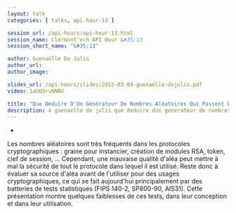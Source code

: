```yaml
---
layout: talk
categories: [ talks, api-hour-13 ]

session_url: /api-hours/api-hour-13.html
session_name: Clermont'ech API Hour &#35;13
session_short_name: "&#35;13"

author: Guenaëlle De Julis
author_url:
author_image:

slides_url: /api-hours/slides/2015-03-04-guenaelle-dejulis.pdf
video: 1aUUOruNNNU

title: "Que Déduire D'Un Générateur De Nombres Aléatoires Qui Passent Des Tests Statistiques Avec Succès ?"
description: 4 guenaelle de julis que deduire dun generateur de nombres aleatoires qui passent des tests statistiques avec succes
---
```

-

Les nombres aléatoires sont très fréquents dans les protocoles cryptographiques
: graine pour instancier, création de modules RSA, token, clef de session, ...
Cependant, une mauvaise qualité d'aléa  peut mettre à mal la sécurité de tout
le protocole dans lequel il est utilisé. Reste donc à évaluer sa source d'aléa
avant de l'utiliser pour des usages cryptographiques, ce qui se fait
aujourd'hui principalement par des batteries de tests statistiques (FIPS 140-2,
SP800-90, AIS31).  Cette présentation montre quelques faiblesses de ces tests,
dans leur conception et dans leur utilisation.
